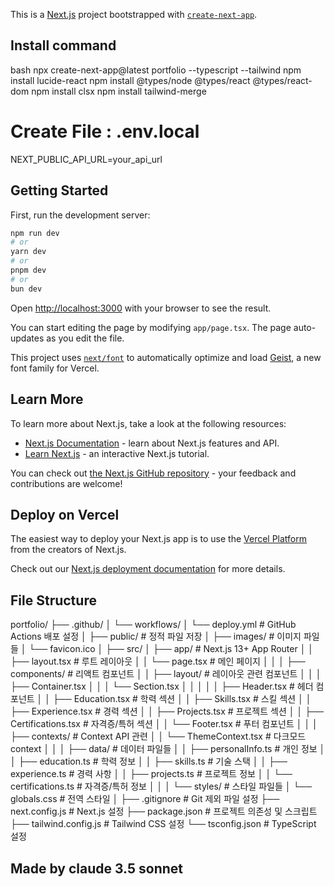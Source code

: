 This is a [Next.js](https://nextjs.org) project bootstrapped with [`create-next-app`](https://nextjs.org/docs/app/api-reference/cli/create-next-app).

## Install command
bash
npx create-next-app@latest portfolio --typescript --tailwind
npm install lucide-react
npm install @types/node @types/react @types/react-dom
npm install clsx
npm install tailwind-merge

# Create File : .env.local
NEXT_PUBLIC_API_URL=your_api_url

## Getting Started

First, run the development server:

```bash
npm run dev
# or
yarn dev
# or
pnpm dev
# or
bun dev
```

Open [http://localhost:3000](http://localhost:3000) with your browser to see the result.

You can start editing the page by modifying `app/page.tsx`. The page auto-updates as you edit the file.

This project uses [`next/font`](https://nextjs.org/docs/app/building-your-application/optimizing/fonts) to automatically optimize and load [Geist](https://vercel.com/font), a new font family for Vercel.

## Learn More

To learn more about Next.js, take a look at the following resources:

- [Next.js Documentation](https://nextjs.org/docs) - learn about Next.js features and API.
- [Learn Next.js](https://nextjs.org/learn) - an interactive Next.js tutorial.

You can check out [the Next.js GitHub repository](https://github.com/vercel/next.js) - your feedback and contributions are welcome!

## Deploy on Vercel

The easiest way to deploy your Next.js app is to use the [Vercel Platform](https://vercel.com/new?utm_medium=default-template&filter=next.js&utm_source=create-next-app&utm_campaign=create-next-app-readme) from the creators of Next.js.

Check out our [Next.js deployment documentation](https://nextjs.org/docs/app/building-your-application/deploying) for more details.

## File Structure
portfolio/
├── .github/
│   └── workflows/
│       └── deploy.yml        # GitHub Actions 배포 설정
│
├── public/                   # 정적 파일 저장
│   ├── images/              # 이미지 파일들
│   └── favicon.ico
│
├── src/
│   ├── app/                 # Next.js 13+ App Router
│   │   ├── layout.tsx      # 루트 레이아웃
│   │   └── page.tsx        # 메인 페이지
│   │
│   ├── components/          # 리액트 컴포넌트
│   │   ├── layout/         # 레이아웃 관련 컴포넌트
│   │   │   ├── Container.tsx
│   │   │   └── Section.tsx
│   │   │
│   │   ├── Header.tsx      # 헤더 컴포넌트
│   │   ├── Education.tsx   # 학력 섹션
│   │   ├── Skills.tsx      # 스킬 섹션
│   │   ├── Experience.tsx  # 경력 섹션
│   │   ├── Projects.tsx    # 프로젝트 섹션
│   │   ├── Certifications.tsx # 자격증/특허 섹션
│   │   └── Footer.tsx      # 푸터 컴포넌트
│   │
│   ├── contexts/           # Context API 관련
│   │   └── ThemeContext.tsx  # 다크모드 context
│   │
│   ├── data/              # 데이터 파일들
│   │   ├── personalInfo.ts  # 개인 정보
│   │   ├── education.ts     # 학력 정보
│   │   ├── skills.ts        # 기술 스택
│   │   ├── experience.ts    # 경력 사항
│   │   ├── projects.ts      # 프로젝트 정보
│   │   └── certifications.ts # 자격증/특허 정보
│   │
│   └── styles/            # 스타일 파일들
│       └── globals.css    # 전역 스타일
│
├── .gitignore             # Git 제외 파일 설정
├── next.config.js         # Next.js 설정
├── package.json           # 프로젝트 의존성 및 스크립트
├── tailwind.config.js     # Tailwind CSS 설정
└── tsconfig.json          # TypeScript 설정

## Made by claude 3.5 sonnet ##